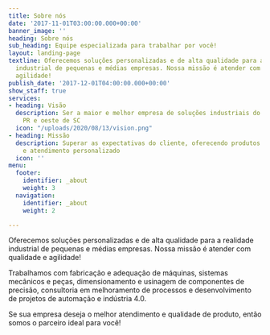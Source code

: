 ```yaml
---
title: Sobre nós
date: '2017-11-01T03:00:00.000+00:00'
banner_image: ''
heading: Sobre nós
sub_heading: Equipe especializada para trabalhar por você!
layout: landing-page
textline: Oferecemos soluções personalizadas e de alta qualidade para a realidade
  industrial de pequenas e médias empresas. Nossa missão é atender com qualidade e
  agilidade!
publish_date: '2017-12-01T04:00:00.000+00:00'
show_staff: true
services:
- heading: Visão
  description: Ser a maior e melhor empresa de soluções industriais do sudoeste do
    PR e oeste de SC
  icon: "/uploads/2020/08/13/vision.png"
- heading: Missão
  description: Superar as expectativas do cliente, oferecendo produtos de qualidade
    e atendimento personalizado
  icon: ''
menu:
  footer:
    identifier: _about
    weight: 3
  navigation:
    identifier: _about
    weight: 2

---
```

Oferecemos soluções personalizadas e de alta qualidade para a realidade industrial de pequenas e médias empresas. Nossa missão é atender com qualidade e agilidade!

Trabalhamos com fabricação e adequação de máquinas, sistemas mecânicos e peças, dimensionamento e usinagem de componentes de precisão, consultoria em melhoramento de processos e desenvolvimento de projetos de automação e indústria 4.0.

Se sua empresa deseja o melhor atendimento e qualidade de produto, então somos o parceiro ideal para você!